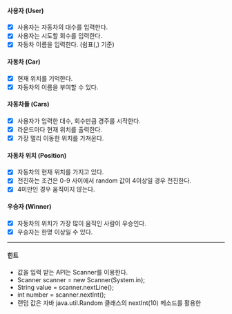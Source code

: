 #### 사용자 (User)
- [x] 사용자는 자동차의 대수를 입력한다.
- [x] 사용자는 시도할 회수를 입력한다.
- [x] 자동차 이름을 입력한다. (쉼표(,) 기준)

#### 자동차 (Car)
- [x] 현재 위치를 기억한다.
- [x] 자동차의 이름을 부여할 수 있다.

#### 자동차들 (Cars)
- [x] 사용자가 입력한 대수, 회수만큼 경주를 시작한다.
- [x] 라운드마다 현재 위치를 출력한다.
- [x] 가장 멀리 이동한 위치를 가져온다.

#### 자동차 위치 (Position)
- [x] 자동차의 현재 위치를 가지고 있다.
- [x] 전진하는 조건은 0-9 사이에서 random 값이 4이상일 경우 전진한다.
- [x] 4미만인 경우 움직이지 않는다.

#### 우승자 (Winner)
- [x] 자동차의 위치가 가장 많이 움직인 사람이 우승인다.
- [x] 우승자는 한명 이상일 수 있다.
---
#### 힌트
- 값을 입력 받는 API는 Scanner를 이용한다.
- Scanner scanner = new Scanner(System.in);
- String value = scanner.nextLine();
- int number = scanner.nextInt();
- 랜덤 값은 자바 java.util.Random 클래스의 nextInt(10) 메소드를 활용한
